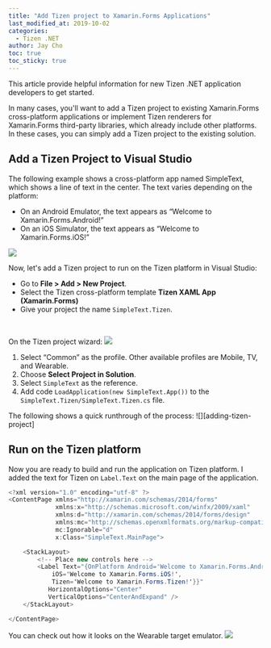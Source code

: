 ```yaml
---
title: "Add Tizen project to Xamarin.Forms Applications"
last_modified_at: 2019-10-02
categories:
  - Tizen .NET
author: Jay Cho
toc: true
toc_sticky: true
---
```


This article provide helpful information for new Tizen .NET application developers to get started.

In many cases, you'll want to add a Tizen project to existing Xamarin.Forms cross-platform applications or implement Tizen renderers for Xamarin.Forms third-party libraries, which  already include other platforms. In these cases, you can simply add a Tizen project to the existing solution.

## Add a Tizen Project to Visual Studio
The following example shows a cross-platform app named SimpleText, which shows a line of text in the center. The text varies depending on the platform:

- On an Android Emulator, the text appears as “Welcome to Xamarin.Forms.Android!” <br/>
- On an iOS Simulator, the text appears as “Welcome to Xamarin.Forms.iOS!”

![][emulators]

Now, let's add a Tizen project to run on the Tizen platform in Visual Studio:

- Go to **File > Add > New Project**.
- Select the Tizen cross-platform template **Tizen XAML App (Xamarin.Forms)**
- Give your project the name `SimpleText.Tizen`.

<br/>

On the Tizen project wizard:
  ![][project-wizard]
1. Select “Common” as the profile. Other available profiles are Mobile, TV, and Wearable.
1. Choose **Select Project in Solution**.
1. Select `SimpleText` as the reference.
1. Add code `LoadApplication(new SimpleText.App())` to the `SimpleText.Tizen/SimpleText.Tizen.cs` file.

The following shows a quick runthrough of the process:
![][adding-tizen-project]

## Run on the Tizen platform
Now you are ready to build and run the application on Tizen platform.
I added the text for Tizen on `Label.Text` on the main page of the application.

```c#
<?xml version="1.0" encoding="utf-8" ?>
<ContentPage xmlns="http://xamarin.com/schemas/2014/forms"
             xmlns:x="http://schemas.microsoft.com/winfx/2009/xaml"
             xmlns:d="http://xamarin.com/schemas/2014/forms/design"
             xmlns:mc="http://schemas.openxmlformats.org/markup-compatibility/2006"
             mc:Ignorable="d"
             x:Class="SimpleText.MainPage">

    <StackLayout>
        <!-- Place new controls here -->
        <Label Text="{OnPlatform Android='Welcome to Xamarin.Forms.Android!',
            iOS='Welcome to Xamarin.Forms.iOS!',
            Tizen='Welcome to Xamarin.Forms.Tizen!'}}"
           HorizontalOptions="Center"
           VerticalOptions="CenterAndExpand" />
    </StackLayout>

</ContentPage>
```

You can check out how it looks on the Wearable target emulator.
![][tizen-emulator]


[adding-tizen]: {{site.url}}{{site.baseurl}}/assets/images/posts/add-tizen-project/adding-tizen-project.gif
[project-wizard]: {{site.url}}{{site.baseurl}}/assets/images/posts/add-tizen-project/project-wizard.png
[emulators]: {{site.url}}{{site.baseurl}}/assets/images/posts/add-tizen-project/emulators.png
[tizen-emulator]: {{site.url}}{{site.baseurl}}/assets/images/posts/add-tizen-project/tizen-emulator.png
